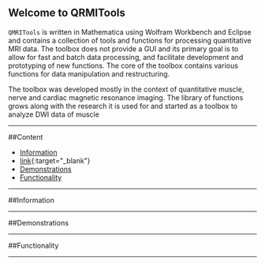 ## Welcome to QRMITools

``QMRITools`` is written in Mathematica using Wolfram Workbench and Eclipse and contains a collection of tools and functions for processing quantitative MRI data. The toolbox does not provide a GUI and its primary goal is to allow for fast and batch data processing, and facilitate development and prototyping of new functions. The core of the toolbox contains various functions for data manipulation and restructuring.

The toolbox was developed mostly in the context of quantitative muscle, nerve and cardiac magnetic resonance imaging. The library of functions grows along with the research it is used for and started as a toolbox to analyze DWI data of muscle

***

##Content

* [Information](#information)
* [link](\documentation.html){:target="_blank"}
* [Demonstrations](#demonstrations)
* [Functionality](#functionality)

***

##Information

***

##Demonstrations

***

##Functionality

***